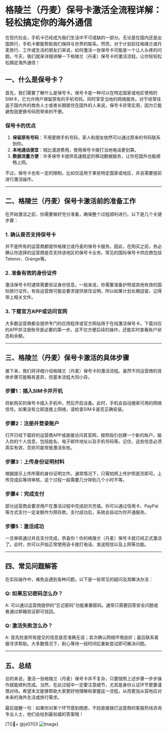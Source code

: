 # 格陵兰（丹麦）保号卡激活全流程详解：轻松搞定你的海外通信

在现代社会，手机卡已经成为我们生活中不可或缺的一部分。无论是在国内还是出国旅行，手机卡都能帮助我们保持与世界的联系。然而，对于计划前往格陵兰或丹麦旅行、工作或生活的朋友们来说，如何激活一张保号卡可能是一个让人头疼的问题。今天，我们就来详细讲解一下格陵兰（丹麦）保号卡的激活流程，让你轻轻松松搞定海外通信！

## 一、什么是保号卡？

首先，我们需要了解什么是保号卡。保号卡是一种可以在特定国家或地区使用的SIM卡，它允许用户保留原有的手机号码，同时享受当地的网络服务。对于经常往返于国内外的商务人士或者长期居住在国外的人来说，保号卡非常实用，因为它能避免因更换号码而带来的不便。

### 保号卡的优点
1. **保留原有号码**：不用更换手机号码，家人和朋友依然可以通过原来的号码联系到你。
2. **本地通话便宜**：相比漫游费用，使用保号卡拨打当地电话更划算。
3. **数据流量方便**：许多保号卡提供高速稳定的移动数据服务，让你在国外也能顺畅上网。

不过，保号卡也有一定的限制，比如仅适用于某些特定国家或地区，并且需要提前进行激活操作。

---

## 二、格陵兰（丹麦）保号卡激活前的准备工作

在开始激活之前，你需要做好充分准备，确保整个过程顺利进行。以下是几个关键步骤：

### 1. 确认是否支持保号卡
并不是所有的运营商都提供格陵兰或丹麦的保号卡服务。因此，在购买之前，务必确认你选择的运营商是否支持该地区的保号卡业务。常见的国际保号卡供应商包括Telenor、Orange等。

### 2. 准备有效的身份证件
激活保号卡时通常需要验证身份信息。一般来说，你需要准备护照或其他有效的国际旅行证件。有些运营商可能会要求提供居住证明，所以如果计划长期逗留，记得带上相关文件。

### 3. 下载官方APP或访问官网
大多数运营商都会提供专门的应用程序或官方网站用于在线激活保号卡。下载对应的APP并注册账号是必要的第一步。这不仅方便后续的操作，还能实时查看账户状态和余额。

---

## 三、格陵兰（丹麦）保号卡激活的具体步骤

接下来，我们将详细介绍格陵兰（丹麦）保号卡的激活流程。虽然不同运营商的具体步骤可能略有差异，但基本流程大同小异。

### 步骤1：插入SIM卡并开机
将新购买的保号卡插入手机中，然后开启设备。此时，手机会自动搜索可用的网络信号。如果没有立即连接上网络，请检查SIM卡是否正确安装。

### 步骤2：注册并登录账户
打开已经下载好的运营商APP或直接访问其官网，按照指引创建一个新的账户。输入你的个人信息，包括姓名、电子邮件地址以及手机号码等。记住，这些信息必须真实有效，否则可能导致激活失败。

### 步骤3：上传身份证明材料
根据提示上传所需的身份证明文件。通常情况下，只需拍照上传护照首页即可。上传完成后等待审核，这个过程一般需要几分钟到几个小时不等。

### 步骤4：完成支付
部分运营商会要求用户在激活过程中完成初次充值。你可以通过信用卡、PayPal等方式支付一定金额作为预存款。支付成功后，系统会自动为你开通服务。

### 步骤5：激活成功
一旦审核通过并且支付完成，恭喜你！你的格陵兰（丹麦）保号卡就已经正式激活了。此时，你可以开始正常使用该卡拨打电话、发送短信以及上网等功能。

---

## 四、常见问题解答

在实际操作中，难免会遇到各种问题。以下是一些常见的疑问及其解决办法：

### Q: 如果忘记密码怎么办？
A: 可以通过运营商提供的“忘记密码”功能重置密码。通常只需要回答安全问题或者通过邮箱验证即可找回。

### Q: 激活失败怎么办？
A: 首先检查所有提交的信息是否准确无误；其次确认网络环境良好；最后联系客服寻求帮助。大多数情况下，耐心等待一段时间后重新尝试即可解决问题。

---

## 五、总结

总的来说，激活一张格陵兰（丹麦）保号卡并不复杂，只要按照上述步骤一步步操作就能顺利完成。当然，在此过程中一定要注意细节，尤其是身份认证环节更要谨慎对待。希望本文能够帮助大家更好地理解和掌握这一流程，从而更加从容地应对未来的海外生活或旅行需求。

最后提醒一句：如果你对某个环节感到困惑，不妨直接拨打运营商的客服热线咨询专业人士，他们会给到最权威的答案哦！

[TG💪+ @jx0703 ![Image](https://github.com/user-attachments/assets/dbca1d08-cadb-493c-b0ec-ad6f7a83f270)]